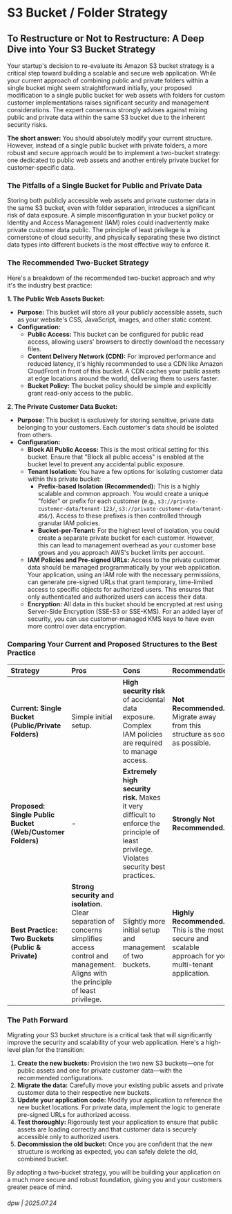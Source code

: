 # S3 Bucket / Folder Strategy

## To Restructure or Not to Restructure: A Deep Dive into Your S3 Bucket Strategy

Your startup's decision to re-evaluate its Amazon S3 bucket strategy is a critical step toward building a scalable and secure web application. While your current approach of combining public and private folders within a single bucket might seem straightforward initially, your proposed modification to a single public bucket for web assets with folders for custom customer implementations raises significant security and management considerations. The expert consensus strongly advises against mixing public and private data within the same S3 bucket due to the inherent security risks.

**The short answer:** You should absolutely modify your current structure. However, instead of a single public bucket with private folders, a more robust and secure approach would be to implement a two-bucket strategy: one dedicated to public web assets and another entirely private bucket for customer-specific data.

### The Pitfalls of a Single Bucket for Public and Private Data

Storing both publicly accessible web assets and private customer data in the same S3 bucket, even with folder separation, introduces a significant risk of data exposure. A simple misconfiguration in your bucket policy or Identity and Access Management (IAM) roles could inadvertently make private customer data public. The principle of least privilege is a cornerstone of cloud security, and physically separating these two distinct data types into different buckets is the most effective way to enforce it.

### The Recommended Two-Bucket Strategy

Here's a breakdown of the recommended two-bucket approach and why it's the industry best practice:

**1. The Public Web Assets Bucket:**

*   **Purpose:** This bucket will store all your publicly accessible assets, such as your website's CSS, JavaScript, images, and other static content.
*   **Configuration:**
    *   **Public Access:** This bucket can be configured for public read access, allowing users' browsers to directly download the necessary files.
    *   **Content Delivery Network (CDN):** For improved performance and reduced latency, it's highly recommended to use a CDN like Amazon CloudFront in front of this bucket. A CDN caches your public assets at edge locations around the world, delivering them to users faster.
    *   **Bucket Policy:** The bucket policy should be simple and explicitly grant read-only access to the public.

**2. The Private Customer Data Bucket:**

*   **Purpose:** This bucket is exclusively for storing sensitive, private data belonging to your customers. Each customer's data should be isolated from others.
*   **Configuration:**
    *   **Block All Public Access:** This is the most critical setting for this bucket. Ensure that "Block all public access" is enabled at the bucket level to prevent any accidental public exposure.
    *   **Tenant Isolation:** You have a few options for isolating customer data within this private bucket:
        *   **Prefix-based Isolation (Recommended):** This is a highly scalable and common approach. You would create a unique "folder" or prefix for each customer (e.g., `s3://private-customer-data/tenant-123/`, `s3://private-customer-data/tenant-456/`). Access to these prefixes is then controlled through granular IAM policies.
        *   **Bucket-per-Tenant:** For the highest level of isolation, you could create a separate private bucket for each customer. However, this can lead to management overhead as your customer base grows and you approach AWS's bucket limits per account.
    *   **IAM Policies and Pre-signed URLs:** Access to the private customer data should be managed programmatically by your web application. Your application, using an IAM role with the necessary permissions, can generate pre-signed URLs that grant temporary, time-limited access to specific objects for authorized users. This ensures that only authenticated and authorized users can access their data.
    *   **Encryption:** All data in this bucket should be encrypted at rest using Server-Side Encryption (SSE-S3 or SSE-KMS). For an added layer of security, you can use customer-managed KMS keys to have even more control over data encryption.

### Comparing Your Current and Proposed Structures to the Best Practice

| **Strategy** | **Pros** | **Cons** | **Recommendation** |
| :--- | :--- | :--- | :--- |
| **Current: Single Bucket (Public/Private Folders)** | Simple initial setup. | **High security risk** of accidental data exposure. Complex IAM policies are required to manage access. | **Not Recommended.** Migrate away from this structure as soon as possible. |
| **Proposed: Single Public Bucket (Web/Customer Folders)** | - | **Extremely high security risk.** Makes it very difficult to enforce the principle of least privilege. Violates security best practices. | **Strongly Not Recommended.** |
| **Best Practice: Two Buckets (Public & Private)** | **Strong security and isolation.** Clear separation of concerns simplifies access control and management. Aligns with the principle of least privilege. | Slightly more initial setup and management of two buckets. | **Highly Recommended.** This is the most secure and scalable approach for your multi-tenant application. |

### The Path Forward

Migrating your S3 bucket structure is a critical task that will significantly improve the security and scalability of your web application. Here's a high-level plan for the transition:

1.  **Create the new buckets:** Provision the two new S3 buckets—one for public assets and one for private customer data—with the recommended configurations.
2.  **Migrate the data:** Carefully move your existing public assets and private customer data to their respective new buckets.
3.  **Update your application code:** Modify your application to reference the new bucket locations. For private data, implement the logic to generate pre-signed URLs for authorized access.
4.  **Test thoroughly:** Rigorously test your application to ensure that public assets are loading correctly and that customer data is securely accessible only to authorized users.
5.  **Decommission the old bucket:** Once you are confident that the new structure is working as expected, you can safely delete the old, combined bucket.

By adopting a two-bucket strategy, you will be building your application on a much more secure and robust foundation, giving you and your customers greater peace of mind.

###### dpw | 2025.07.24
